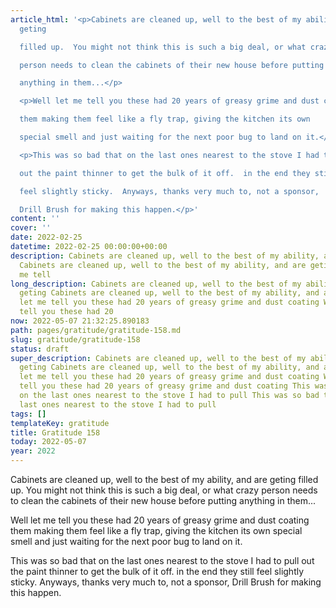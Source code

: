```yaml
---
article_html: '<p>Cabinets are cleaned up, well to the best of my ability, and are
  geting

  filled up.  You might not think this is such a big deal, or what crazy

  person needs to clean the cabinets of their new house before putting

  anything in them...</p>

  <p>Well let me tell you these had 20 years of greasy grime and dust coating

  them making them feel like a fly trap, giving the kitchen its own

  special smell and just waiting for the next poor bug to land on it.</p>

  <p>This was so bad that on the last ones nearest to the stove I had to pull

  out the paint thinner to get the bulk of it off.  in the end they still

  feel slightly sticky.  Anyways, thanks very much to, not a sponsor,

  Drill Brush for making this happen.</p>'
content: ''
cover: ''
date: 2022-02-25
datetime: 2022-02-25 00:00:00+00:00
description: Cabinets are cleaned up, well to the best of my ability, and are geting
  Cabinets are cleaned up, well to the best of my ability, and are geting Well let
  me tell
long_description: Cabinets are cleaned up, well to the best of my ability, and are
  geting Cabinets are cleaned up, well to the best of my ability, and are geting Well
  let me tell you these had 20 years of greasy grime and dust coating Well let me
  tell you these had 20
now: 2022-05-07 21:32:25.890183
path: pages/gratitude/gratitude-158.md
slug: gratitude/gratitude-158
status: draft
super_description: Cabinets are cleaned up, well to the best of my ability, and are
  geting Cabinets are cleaned up, well to the best of my ability, and are geting Well
  let me tell you these had 20 years of greasy grime and dust coating Well let me
  tell you these had 20 years of greasy grime and dust coating This was so bad that
  on the last ones nearest to the stove I had to pull This was so bad that on the
  last ones nearest to the stove I had to pull
tags: []
templateKey: gratitude
title: Gratitude 158
today: 2022-05-07
year: 2022
---
```


Cabinets are cleaned up, well to the best of my ability, and are geting
filled up.  You might not think this is such a big deal, or what crazy
person needs to clean the cabinets of their new house before putting
anything in them...

Well let me tell you these had 20 years of greasy grime and dust coating
them making them feel like a fly trap, giving the kitchen its own
special smell and just waiting for the next poor bug to land on it.

This was so bad that on the last ones nearest to the stove I had to pull
out the paint thinner to get the bulk of it off.  in the end they still
feel slightly sticky.  Anyways, thanks very much to, not a sponsor,
Drill Brush for making this happen.